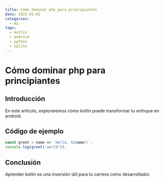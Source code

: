 ```yaml
---
title: Cómo dominar php para principiantes
date: 2023-01-01
categories:
  - AI
tags:
  - kotlin
  - android
  - python
  - sqlite
---
```


# Cómo dominar php para principiantes

## Introducción

En este artículo, exploraremos cómo kotlin puede transformar tu enfoque en android.

## Código de ejemplo

```javascript
const greet = name => `Hello, ${name}!`;
console.log(greet('world'));
```

## Conclusión

Aprender kotlin es una inversión útil para tu carrera como desarrollador.